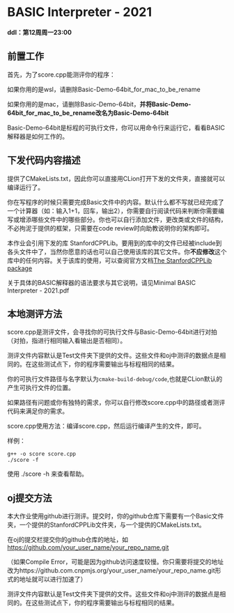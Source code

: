 # BASIC Interpreter - 2021


**ddl：第12周周一23:00**



## 前置工作

首先，为了score.cpp能测评你的程序：

如果你用的是wsl，请删除Basic-Demo-64bit_for_mac_to_be_rename

如果你用的是mac，请删除Basic-Demo-64bit，**并将Basic-Demo-64bit_for_mac_to_be_rename改名为Basic-Demo-64bit**

Basic-Demo-64bit是标程的可执行文件，你可以用命令行来运行它，看看BASIC解释器是如何工作的。



## 下发代码内容描述

提供了CMakeLists.txt，因此你可以直接用CLion打开下发的文件夹，直接就可以编译运行了。

你在写程序的时候只需要完成Basic文件中的内容。默认什么都不写就已经完成了一个计算器（如：输入1+1，回车，输出2），你需要自行阅读代码来判断你需要编写或增添哪些文件中的哪些部分。你也可以自行添加文件，更改类或文件的结构，不必拘泥于提供的框架，只需要在code review时向助教说明你的架构即可。

本作业会引用下发的库 StanfordCPPLib。要用到的库中的文件已经被include到各头文件中了，当然你愿意的话也可以自己使用该库的其它文件。你**不应修改**这个库中的任何内容。关于该库的使用，可以查阅官方文档[The StanfordCPPLib package](https://cs.stanford.edu/people/eroberts/StanfordCPPLib/doc/index.html)

关于具体的BASIC解释器的语法要求与其它说明，请见Minimal BASIC Interpreter - 2021.pdf



## 本地测评方法

score.cpp是测评文件，会寻找你的可执行文件与Basic-Demo-64bit进行对拍（对拍，指进行相同输入看输出是否相同）。

测评文件内容默认是Test文件夹下提供的文件。这些文件和oj中测评的数据点是相同的。在这些测试点下，你的程序需要输出与标程相同的结果。

你的可执行文件路径与名字默认为`cmake-build-debug/code`,也就是CLion默认的产生可执行文件的位置。

如果路径有问题或你有独特的需求，你可以自行修改score.cpp中的路径或者测评代码来满足你的需求。



score.cpp使用方法：编译score.cpp，然后运行编译产生的文件，即可。

样例：

```
g++ -o score score.cpp
./score -f
```

使用 ./score -h 来查看帮助。



## oj提交方法

本大作业使用github进行测评。提交时，你的github仓库下需要有一个Basic文件夹，一个提供的StanfordCPPLib文件夹，与一个提供的CMakeLists.txt。



在oj的提交栏提交你的github仓库的地址，如 https://github.com/your_user_name/your_repo_name.git

（如果Compile Error，可能是因为github访问速度较慢。你只需要将提交的地址改为https://github.com.cnpmjs.org/your_user_name/your_repo_name.git形式的地址就可以进行加速了）



测评文件内容默认是Test文件夹下提供的文件。这些文件和oj中测评的数据点是相同的。在这些测试点下，你的程序需要输出与标程相同的结果。



